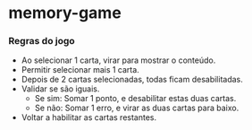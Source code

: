 # memory-game

### Regras do jogo
- Ao selecionar 1 carta, virar para mostrar o conteúdo.
- Permitir selecionar mais 1 carta.
- Depois de 2 cartas selecionadas, todas ficam desabilitadas.
- Validar se são iguais.
  - Se sim: Somar 1 ponto, e desabilitar estas duas cartas.
  - Se não: Somar 1 erro, e virar as duas cartas para baixo.
- Voltar a habilitar as cartas restantes.